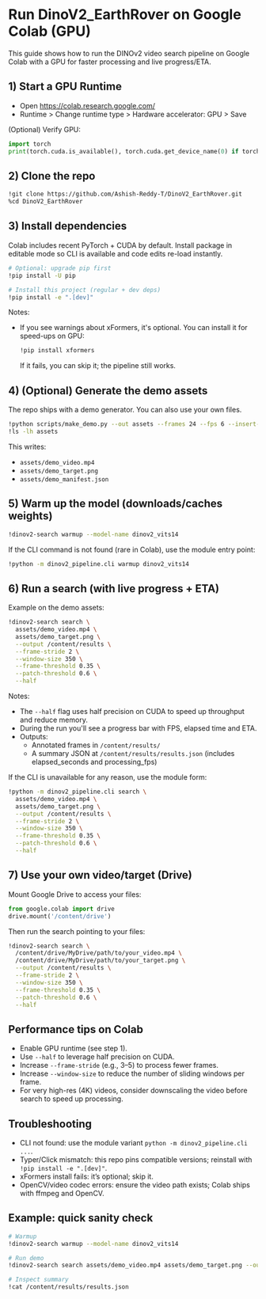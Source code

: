 # Run DinoV2_EarthRover on Google Colab (GPU)

This guide shows how to run the DINOv2 video search pipeline on Google Colab with a GPU for faster processing and live progress/ETA.

## 1) Start a GPU Runtime

- Open https://colab.research.google.com/
- Runtime > Change runtime type > Hardware accelerator: GPU > Save

(Optional) Verify GPU:
```python
import torch
print(torch.cuda.is_available(), torch.cuda.get_device_name(0) if torch.cuda.is_available() else None)
```

## 2) Clone the repo

```bash
!git clone https://github.com/Ashish-Reddy-T/DinoV2_EarthRover.git
%cd DinoV2_EarthRover
```

## 3) Install dependencies

Colab includes recent PyTorch + CUDA by default. Install package in editable mode so CLI is available and code edits re-load instantly.

```bash
# Optional: upgrade pip first
!pip install -U pip

# Install this project (regular + dev deps)
!pip install -e ".[dev]"
```

Notes:
- If you see warnings about xFormers, it's optional. You can install it for speed-ups on GPU:
  ```bash
  !pip install xformers
  ```
  If it fails, you can skip it; the pipeline still works.

## 4) (Optional) Generate the demo assets

The repo ships with a demo generator. You can also use your own files.

```bash
!python scripts/make_demo.py --out assets --frames 24 --fps 6 --insert-every 6 --seed 1234
!ls -lh assets
```
This writes:
- `assets/demo_video.mp4`
- `assets/demo_target.png`
- `assets/demo_manifest.json`

## 5) Warm up the model (downloads/caches weights)

```bash
!dinov2-search warmup --model-name dinov2_vits14
```

If the CLI command is not found (rare in Colab), use the module entry point:
```bash
!python -m dinov2_pipeline.cli warmup dinov2_vits14
```

## 6) Run a search (with live progress + ETA)

Example on the demo assets:
```bash
!dinov2-search search \
  assets/demo_video.mp4 \
  assets/demo_target.png \
  --output /content/results \
  --frame-stride 2 \
  --window-size 350 \
  --frame-threshold 0.35 \
  --patch-threshold 0.6 \
  --half
```
Notes:
- The `--half` flag uses half precision on CUDA to speed up throughput and reduce memory.
- During the run you'll see a progress bar with FPS, elapsed time and ETA.
- Outputs:
  - Annotated frames in `/content/results/`
  - A summary JSON at `/content/results/results.json` (includes elapsed_seconds and processing_fps)

If the CLI is unavailable for any reason, use the module form:
```bash
!python -m dinov2_pipeline.cli search \
  assets/demo_video.mp4 \
  assets/demo_target.png \
  --output /content/results \
  --frame-stride 2 \
  --window-size 350 \
  --frame-threshold 0.35 \
  --patch-threshold 0.6 \
  --half
```

## 7) Use your own video/target (Drive)

Mount Google Drive to access your files:
```python
from google.colab import drive
drive.mount('/content/drive')
```
Then run the search pointing to your files:
```bash
!dinov2-search search \
  /content/drive/MyDrive/path/to/your_video.mp4 \
  /content/drive/MyDrive/path/to/your_target.png \
  --output /content/results \
  --frame-stride 2 \
  --window-size 350 \
  --frame-threshold 0.35 \
  --patch-threshold 0.6 \
  --half
```

## Performance tips on Colab

- Enable GPU runtime (see step 1).
- Use `--half` to leverage half precision on CUDA.
- Increase `--frame-stride` (e.g., 3–5) to process fewer frames.
- Increase `--window-size` to reduce the number of sliding windows per frame.
- For very high-res (4K) videos, consider downscaling the video before search to speed up processing.

## Troubleshooting

- CLI not found: use the module variant `python -m dinov2_pipeline.cli ...`.
- Typer/Click mismatch: this repo pins compatible versions; reinstall with `!pip install -e ".[dev]"`.
- xFormers install fails: it’s optional; skip it.
- OpenCV/video codec errors: ensure the video path exists; Colab ships with ffmpeg and OpenCV.

## Example: quick sanity check

```bash
# Warmup
!dinov2-search warmup --model-name dinov2_vits14

# Run demo
!dinov2-search search assets/demo_video.mp4 assets/demo_target.png --output /content/results --frame-stride 2 --half

# Inspect summary
!cat /content/results/results.json
```
